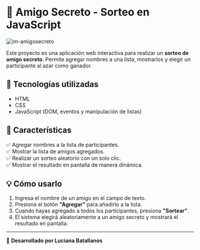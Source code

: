 # 🎁 Amigo Secreto - Sorteo en JavaScript

![im-amigosecreto](https://github.com/user-attachments/assets/ad6e6533-3df7-42fa-8c31-aed5b49f1901)

Este proyecto es una aplicación web interactiva para realizar un **sorteo de amigo secreto**. Permite agregar nombres a una lista, mostrarlos y elegir un participante al azar como ganador.  

## 🚀 Tecnologías utilizadas
- HTML
- CSS
- JavaScript (DOM, eventos y manipulación de listas)

## 🎯 Características
✅ Agregar nombres a la lista de participantes.  
✅ Mostrar la lista de amigos agregados.  
✅ Realizar un sorteo aleatorio con un solo clic.  
✅ Mostrar el resultado en pantalla de manera dinámica.  

## 💡 Cómo usarlo
1. Ingresa el nombre de un amigo en el campo de texto.  
2. Presiona el botón **"Agregar"** para añadirlo a la lista.  
3. Cuando hayas agregado a todos los participantes, presiona **"Sortear"**.  
4. El sistema elegirá aleatoriamente a un amigo secreto y mostrará el resultado en pantalla.  

---
🎉 **Desarrollado por Luciana Batallanos**  

